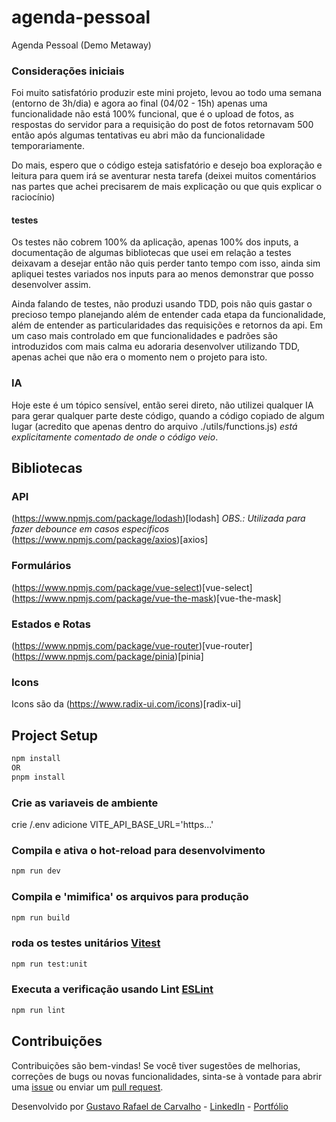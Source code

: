 # agenda-pessoal

Agenda Pessoal (Demo Metaway)

### Considerações iniciais

Foi muito satisfatório produzir este mini projeto, levou ao todo uma semana (entorno de 3h/dia) e agora ao final (04/02 - 15h) apenas uma funcionalidade não está 100% funcional, que é o upload de fotos, as respostas do servidor para a requisição do post de fotos retornavam 500 então após algumas tentativas eu abri mão da funcionalidade temporariamente.

Do mais, espero que o código esteja satisfatório e desejo boa exploração e leitura para quem irá se aventurar nesta tarefa (deixei muitos comentários nas partes que achei precisarem de mais explicação ou que quis explicar o raciocínio)

#### testes

Os testes não cobrem 100% da aplicação, apenas 100% dos inputs, a documentação de algumas bibliotecas que usei em relação a testes deixavam a desejar então não quis perder tanto tempo com isso, ainda sim apliquei testes variados nos inputs para ao menos demonstrar que posso desenvolver assim.

Ainda falando de testes, não produzi usando TDD, pois não quis gastar o precioso tempo planejando além de entender cada etapa da funcionalidade, além de entender as particularidades das requisições e retornos da api. Em um caso mais controlado em que funcionalidades e padrões são introduzidos com mais calma eu adoraria desenvolver utilizando TDD, apenas achei que não era o momento nem o projeto para isto.

### IA

Hoje este é um tópico sensível, então serei direto, não utilizei qualquer IA para gerar qualquer parte deste código, quando a código copiado de algum lugar (acredito que apenas dentro do arquivo ./utils/functions.js) *está explicitamente comentado de onde o código veio*.

## Bibliotecas

### API

(https://www.npmjs.com/package/lodash)[lodash] *OBS.: Utilizada para fazer debounce em casos especificos*
(https://www.npmjs.com/package/axios)[axios] 

### Formulários

(https://www.npmjs.com/package/vue-select)[vue-select]
(https://www.npmjs.com/package/vue-the-mask)[vue-the-mask] 

### Estados e Rotas

(https://www.npmjs.com/package/vue-router)[vue-router]
(https://www.npmjs.com/package/pinia)[pinia] 

### Icons

Icons são da (https://www.radix-ui.com/icons)[radix-ui]

## Project Setup

```sh
npm install
OR
pnpm install
```

### Crie as variaveis de ambiente

crie /.env
adicione VITE_API_BASE_URL='https...'

### Compila e ativa o hot-reload para desenvolvimento

```sh
npm run dev
```

### Compila e 'mimifica' os arquivos para produção

```sh
npm run build
```

### roda os testes unitários [Vitest](https://vitest.dev/)

```sh
npm run test:unit
```

### Executa a verificação usando Lint [ESLint](https://eslint.org/)

```sh
npm run lint
```

## Contribuições

Contribuições são bem-vindas! Se você tiver sugestões de melhorias, correções de bugs ou novas funcionalidades, sinta-se à vontade para abrir uma [issue](https://github.com/GustavoRCarvalho/agenda-pessoal/issues) ou enviar um [pull request](https://github.com/GustavoRCarvalho/agenda-pessoal/pulls).

Desenvolvido por [Gustavo Rafael de Carvalho](https://github.com/GustavoRCarvalho) - [LinkedIn](https://www.linkedin.com/in/gustavo-carvalho-0/) - [Portfólio](https://portfolio.gustavocarvalho.dev.br/)

